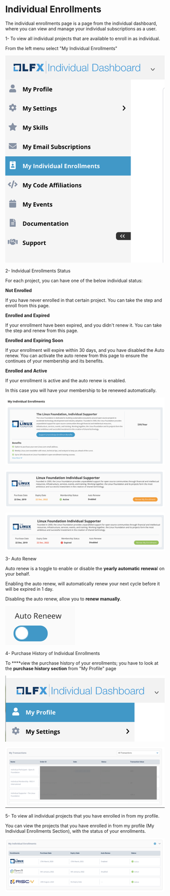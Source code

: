 # Individual Enrollments

The individual enrollments page is a page from the individual dashboard, where you can view and manage your individual subscriptions as a user.      

1- To view all individual projects that are available to enroll in as individual. 

From the left menu select "My Individual Enrollments" 

![Menu Access \(My Individual Enrollments\)](../.gitbook/assets/image%20%2821%29.png)

2- Indvidual Enrollments Status 

For each project, you can have one of the below individual status: 

**Not Enrolled** 

If you have never enrolled in that certain project. You can take the step and enroll from this page. 

**Enrolled and Expired** 

If your enrollment have been expired, and you didn't renew it. You can take the step and renew from this page.     

**Enrolled and Expiring Soon** 

If your enrollment will expire within 30 days, and you have disabled the Auto renew.  You can activate the auto renew from this page to ensure the continues of your membership and its benefits.  

**Enrolled and Active**   

If your enrollment is active and the auto renew is enabled. 

In this case you will have your membership to be renewed automatically.  

![Not Enrolled Status ](../.gitbook/assets/image%20%2814%29.png)

![Enrolled and Expiring Soon Status ](../.gitbook/assets/image%20%2818%29.png)

![Enrolled and Expired Status ](../.gitbook/assets/image%20%2815%29.png)

3- Auto Renew 

Auto renew is a toggle to enable or disable the **yearly automatic renewa**l on your behalf. 

Enabling the auto renew, will automatically renew your next cycle before it will be expired in 1 day. 

Disabling the auto renew, allow you to **renew manually**. 

  

![Auto Renew Toggle - Enabled ](../.gitbook/assets/image%20%2819%29.png)

4- Purchase History of Individual Enrollments  

To ****view the purchase history of your enrollments; you have to look at the **purchase history section** from "My Profile" page 

![Menu Access to &quot;My Profile&quot; ](../.gitbook/assets/image%20%2812%29.png)

  

![My Transaction Section \(My Profile\) ](../.gitbook/assets/image%20%2820%29.png)

5- To view all individual projects that you have enrolled in from my profile. 

You can view the projects that you have enrolled in from my profile \(My Individual Enrollments Section\), with the status of your enrollments.  

![Individual Enrollment Section \(My Profile\)](../.gitbook/assets/image%20%2817%29.png)

 




